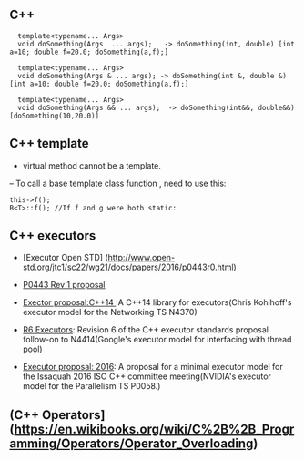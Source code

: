 
## C++
```
  template<typename... Args>
  void doSomething(Args  ... args);   -> doSomething(int, double) [int a=10; double f=20.0; doSomething(a,f);]

  template<typename... Args>
  void doSomething(Args & ... args); -> doSomething(int &, double &)  [int a=10; double f=20.0; doSomething(a,f);]

  template<typename... Args>
  void doSomething(Args && ... args);  -> doSomething(int&&, double&&) [doSomething(10,20.0)]

```

## C++ template
- virtual method cannot be a template. 

– To call a base template class function , need to use this:
```
this->f();
B<T>::f(); //If f and g were both static:
```

## C++ executors
- [Executor Open STD] (http://www.open-std.org/jtc1/sc22/wg21/docs/papers/2016/p0443r0.html)
- [P0443 Rev 1 proposal](http://open-std.org/JTC1/SC22/WG21/docs/papers/2017/p0443r1.html)
- [Exector proposal:C++14 ](https://github.com/chriskohlhoff/executors):A C++14 library for executors(Chris Kohlhoff's executor model for the Networking TS N4370)

- [R6 Executors](https://github.com/ccmysen/executors_r6): Revision 6 of the C++ executor standards proposal follow-on to N4414(Google's executor model for interfacing with thread pool)

- [Executor proposal: 2016](https://github.com/executors/issaquah_2016): A proposal for a minimal executor model for the Issaquah 2016 ISO C++ committee meeting(NVIDIA's executor model for the Parallelism TS P0058.)

## (C++ Operators](https://en.wikibooks.org/wiki/C%2B%2B_Programming/Operators/Operator_Overloading)
